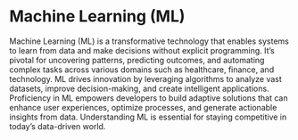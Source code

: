 #  Machine Learning (ML)

Machine Learning (ML) is a transformative technology that enables systems to learn from data and make decisions without explicit programming. It’s pivotal for uncovering patterns, predicting outcomes, and automating complex tasks across various domains such as healthcare, finance, and technology. ML drives innovation by leveraging algorithms to analyze vast datasets, improve decision-making, and create intelligent applications. Proficiency in ML empowers developers to build adaptive solutions that can enhance user experiences, optimize processes, and generate actionable insights from data. Understanding ML is essential for staying competitive in today’s data-driven world.

